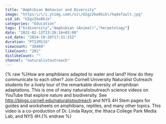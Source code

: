 ```yaml
---
title: "Amphibian Behavior and Diversity"
image: "https:\/\/i.ytimg.com\/vi\/U2gz2ke8kik\/hqdefault.jpg"
vid_id: "U2gz2ke8kik"
categories: "Education"
tags: ["bidiversity","Amphibian (Animal)","herpetology"]
date: "2022-02-13T23:26:16+03:00"
vid_date: "2014-10-28T17:31:15Z"
duration: "PT12M11S"
viewcount: "38460"
likeCount: "201"
dislikeCount: ""
channel: "naturalistoutreach"
---
```

{% raw %}How are amphibians adapted to water and land?  How do they communicate to each other?  Join Cornell University Naturalist Outreach students for a lively tour of the remarkable diversity of amphibian adaptations. This is one of many naturalistoutreach science videos on YouTube that explore nature and biodiversity.  See <a rel="nofollow" target="blank" href="http://blogs.cornell.edu/naturalistoutreach">http://blogs.cornell.edu/naturalistoutreach</a> and NYS 4H Stem pages for guides and worksheets on amphibians, reptiles, and many other topics. This video is a co-production of Dr. Linda Rayor, the Ithaca College Park Media Lab, and NYS 4H.{% endraw %}
